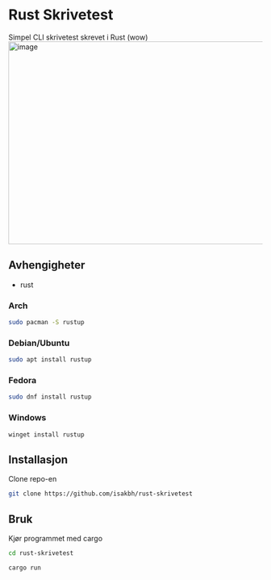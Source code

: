 # Rust Skrivetest
Simpel CLI skrivetest skrevet i Rust (wow) <br>
<img width="615" height="402" alt="image" src="https://github.com/user-attachments/assets/a987d248-8489-45df-948d-a0c6aa309056" />

## Avhengigheter
* rust
### Arch
```sh
sudo pacman -S rustup
```
### Debian/Ubuntu
```sh
sudo apt install rustup
```
### Fedora
```sh
sudo dnf install rustup
```
### Windows
```sh
winget install rustup
```

## Installasjon
Clone repo-en
```bash
git clone https://github.com/isakbh/rust-skrivetest
```

## Bruk
Kjør programmet med cargo
```bash
cd rust-skrivetest
```

```bash
cargo run
```

